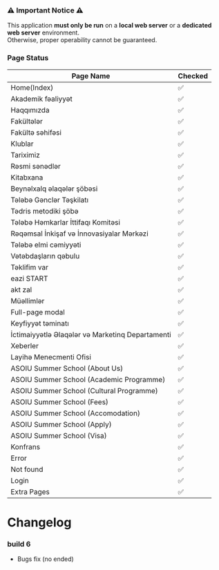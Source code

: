 ### ⚠️ Important Notice ⚠️

This application **must only be run** on a **local web server** or a **dedicated web server** environment.  
Otherwise, proper operability cannot be guaranteed.

### Page Status

| Page Name                                        | Checked |
|--------------------------------------------------|---------|
| Home(Index)                                      | ✅      |
| Akademik fəaliyyət                               | ✅      |
| Haqqımızda                                       | ✅      |
| Fakültələr                                       | ✅      |
| Fakültə səhifəsi                                 | ✅      |
| Klublar                                          | ✅      |
| Tariximiz                                        | ✅      |
| Rəsmi sənədlər                                   | ✅      |
| Kitabxana                                        | ✅      |
| Beynəlxalq əlaqələr şöbəsi                       | ✅      |
| Tələbə Gənclər Təşkilatı                         | ✅      |
| Tədris metodiki şöbə                             | ✅      |
| Tələbə Həmkarlar İttifaqı Komitəsi               | ✅      |
| Rəqəmsal İnkişaf və İnnovasiyalar Mərkəzi        | ✅      |
| Tələbə elmi cəmiyyəti                            | ✅      |
| Vətəbdaşların qəbulu                             | ✅      |
| Təklifim var                                     | ✅      |
| eazi START                                       | ✅      |
| akt zal                                          | ✅      |
| Müəllimlər                                       | ✅      |
| Full-page modal                                  | ✅      |
| Keyfiyyət təminatı                               | ✅      |
| İctimaiyyətlə Əlaqələr və Marketinq Departamenti | ✅      |
| Xeberler                                         | ✅      |
| Layihə Menecmenti Ofisi                          | ✅      |
| ASOIU Summer School (About Us)                   | ✅      |
| ASOIU Summer School (Academic Programme)         | ✅      |
| ASOIU Summer School (Cultural Programme)         | ✅      |
| ASOIU Summer School (Fees)                       | ✅      |
| ASOIU Summer School (Accomodation)               | ✅      |
| ASOIU Summer School (Apply)                      | ✅      |
| ASOIU Summer School (Visa)                       | ✅      |
| Konfrans                                         | ✅      |
| Error                                            | ✅      |
| Not found                                        | ✅      |
| Login                                            | ✅      |
| Extra Pages                                      | ✅      |

# Changelog

### build 6 
- Bugs fix (no ended)